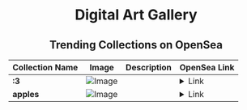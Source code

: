 <div align="center">

# Digital Art Gallery

## Trending Collections on OpenSea

| Collection Name                       | Image                                                                                     | Description                       | OpenSea Link                                                                                          |
|---------------------------------------|-------------------------------------------------------------------------------------------|-----------------------------------|--------------------------------------------------------------------------------------------------------|
| **:3** | ![Image](https://i.seadn.io/s/raw/files/911d74ac46dfcc174a6809a15e926965.jpg?w=500&auto=format?w=200&auto=format) |  | <details><summary>Link</summary>[:3](https://opensea.io/collection/3-102)</details> |
| **apples** | ![Image](https://i.seadn.io/s/raw/files/6b4a0d4e9d434852c98f5394353e2907.png?w=500&auto=format?w=200&auto=format) |  | <details><summary>Link</summary>[apples](https://opensea.io/collection/apples-38)</details> |

</div>